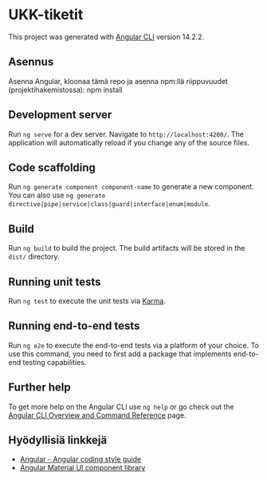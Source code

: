 # UKK-tiketit

This project was generated with [Angular CLI](https://github.com/angular/angular-cli) version 14.2.2.

## Asennus

Asenna Angular, kloonaa tämä repo ja asenna npm:llä riippuvuudet (projektihakemistossa): npm install

## Development server

Run `ng serve` for a dev server. Navigate to `http://localhost:4200/`. The application will automatically reload if you change any of the source files.

## Code scaffolding

Run `ng generate component component-name` to generate a new component. You can also use `ng generate directive|pipe|service|class|guard|interface|enum|module`.

## Build

Run `ng build` to build the project. The build artifacts will be stored in the `dist/` directory.

## Running unit tests

Run `ng test` to execute the unit tests via [Karma](https://karma-runner.github.io).

## Running end-to-end tests

Run `ng e2e` to execute the end-to-end tests via a platform of your choice. To use this command, you need to first add a package that implements end-to-end testing capabilities.

## Further help

To get more help on the Angular CLI use `ng help` or go check out the [Angular CLI Overview and Command Reference](https://angular.io/cli) page.

## Hyödyllisiä linkkejä

* [Angular - Angular coding style
guide](https://angular.io/guide/styleguide#overall-structural-guidelines)
* [Angular Material UI component library](https://material.angular.io/)
